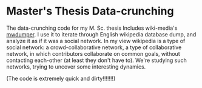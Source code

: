 Master's Thesis Data-crunching
===========================

The data-crunching code for my M. Sc. thesis
Includes wiki-media's [mwdumper](http://www.mediawiki.org/wiki/MWDumper). I use it to iterate through English wikipedia database dump, and analyze it as if it was a social network.
In my view wikipedia is a type of social network: a crowd-collaborative network, a type of collaborative network, in which contributors collaborate on common goals, without contacting each-other (at least they don't have to).
We're studying such networks, trying to uncover some interesting dynamics.

(The code is extremely quick and dirty!!!!!!!)
